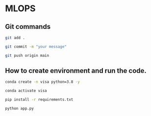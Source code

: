 # MLOPS

## Git commands

```bash
git add .

git commit -m "your message"

git push origin main

```

## How to create environment and run the code. 

```bash
conda create -n visa python=3.8 -y

conda activate visa

pip install -r requirements.txt

python app.py

```